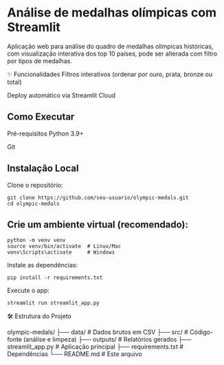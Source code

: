 # Análise de medalhas olímpicas com Streamlit

Aplicação web para análise do quadro de medalhas olímpicas históricas, com visualização interativa dos top 10 países, pode ser alterada com filtro por tipos de medalhas.

✨ Funcionalidades
Filtros interativos (ordenar por ouro, prata, bronze ou total)

Deploy automático via Streamlit Cloud

## Como Executar

Pré-requisitos
Python 3.9+

Git

## Instalação Local

Clone o repositório:

```
git clone https://github.com/seu-usuario/olympic-medals.git
cd olympic-medals
```

## Crie um ambiente virtual (recomendado):

```
python -m venv venv
source venv/bin/activate  # Linux/Mac
venv\Scripts\activate     # Windows
````

Instale as dependências:

```
pip install -r requirements.txt
```

Execute o app:

```
streamlit run streamlit_app.py
````

🛠️ Estrutura do Projeto

olympic-medals/
├── data/                   # Dados brutos em CSV
├── src/                    # Código-fonte (análise e limpeza)
├── outputs/                # Relatórios gerados
├── streamlit_app.py        # Aplicação principal
├── requirements.txt        # Dependências
└── README.md               # Este arquivo